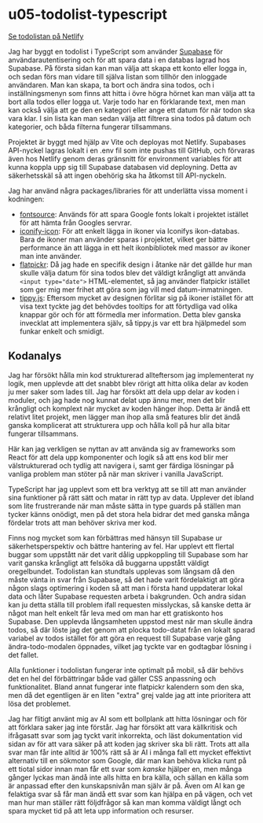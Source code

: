 # u05-todolist-typescript

[Se todolistan på Netlify](https://idaohlen-u05-todolist-typescript.netlify.app)

Jag har byggt en todolist i TypeScript som använder [Supabase](https://supabase.com) för användarautentisering och för att spara data i en databas lagrad hos Supabase. På första sidan kan man välja att skapa ett konto eller logga in, och sedan förs man vidare till själva listan som tillhör den inloggade användaren. Man kan skapa, ta bort och ändra sina todos, och i inställningsmenyn som finns att hitta i övre högra hörnet kan man välja att ta bort alla todos eller logga ut. Varje todo har en förklarande text, men man kan också välja att ge den en kategori eller ange ett datum för när todon ska vara klar. I sin lista kan man sedan välja att filtrera sina todos på datum och kategorier, och båda filterna fungerar tillsammans.

Projektet är byggt med hjälp av Vite och deployas mot Netlify. Supabases API-nyckel lagras lokalt i en .env fil som inte pushas till GitHub, och förvaras även hos Netlify genom deras gränsnitt för environment variables för att kunna koppla upp sig till Supabase databasen vid deployning. Detta av säkerhetsskäl så att ingen obehörig ska ha åtkomst till API-nyckeln.

Jag har använd några packages/libraries för att underlätta vissa moment i kodningen:
- [fontsource](https://fontsource.org): Används för att spara Google fonts lokalt i projektet istället för att hämta från Googles servrar.
- [iconify-icon](https://iconify.design/docs/iconify-icon/): För att enkelt lägga in ikoner via Iconifys ikon-databas. Bara de ikoner man använder sparas i projektet, vilket ger bättre performance än att lägga in ett helt ikonbibliotek med massor av ikoner man inte använder.
- [flatpickr](https://flatpickr.js.org): Då jag hade en specifik design i åtanke när det gällde hur man skulle välja datum för sina todos blev det väldigt krångligt att använda `<input type="date">` HTML-elementet, så jag använder flatpickr istället som ger mig mer frihet att göra som jag vill med datum-inmatningen.
- [tippy.js](https://atomiks.github.io/tippyjs/): Eftersom mycket av designen förlitar sig på ikoner istället för att visa text tyckte jag det behövdes tooltips for att förtydliga vad olika knappar gör och för att förmedla mer information. Detta blev ganska invecklat att implementera själv, så tippy.js var ett bra hjälpmedel som funkar enkelt och smidigt.

## Kodanalys
Jag har försökt hålla min kod strukturerad allteftersom jag implementerat ny logik, men upplevde att det snabbt blev rörigt att hitta olika delar av koden ju mer saker som lades till. Jag har försökt att dela upp delar av koden i moduler, och jag hade nog kunnat delat upp ännu mer, men det blir krångligt och komplext när mycket av koden hänger ihop. Detta är ändå ett relativt litet projekt, men lägger man ihop alla små features blir det ändå ganska komplicerat att strukturera upp och hålla koll på hur alla bitar fungerar tillsammans.

Här kan jag verkligen se nyttan av att använda sig av frameworks som React för att dela upp komponenter och logik så att ens kod blir mer välstrukturerad och tydlig att navigera i, samt ger färdiga lösningar på vanliga problem man stöter på när man skriver i vanilla JavaScript.

TypeScript har jag upplevt som ett bra verktyg att se till att man använder sina funktioner på rätt sätt och matar in rätt typ av data. Upplever det ibland som lite frustrerande när man måste sätta in type guards på ställen man tycker känns onödigt, men på det stora hela bidrar det med ganska många fördelar trots att man behöver skriva mer kod.

Finns nog mycket som kan förbättras med hänsyn till Supabase ur säkerhetsperspektiv och bättre hantering av fel. Har upplevt ett flertal buggar som uppstått när det varit dålig uppkoppling till Supabase som har varit ganska krångligt att felsöka då buggarna uppstått väldigt oregelbundet. Todolistan kan stundtals upplevas som långsam då den måste vänta in svar från Supabase, så det hade varit fördelaktigt att göra någon slags optimering i koden så att man i första hand uppdaterar lokal data och låter Supabase requesten arbeta i bakgrunden. Och andra sidan kan ju detta ställa till problem ifall requesten misslyckas, så kanske detta är något man helt enkelt får leva med om man har ett gratiskonto hos Supabase. Den upplevda långsamheten uppstod mest när man skulle ändra todos, så där löste jag det genom att plocka todo-datat från en lokalt sparad variabel av todos istället för att göra en request till Supabase varje gång ändra-todo-modalen öppnades, vilket jag tyckte var en godtagbar lösning i det fallet.

Alla funktioner i todolistan fungerar inte optimalt på mobil, så där behövs det en hel del förbättringar både vad gäller CSS anpassning och funktionalitet. Bland annat fungerar inte flatpickr kalendern som den ska, men då det egentligen är en liten "extra" grej valde jag att inte prioritera att lösa det problemet.

Jag har flitigt använt mig av AI som ett bollplank att hitta lösningar och för att förklara saker jag inte förstår. Jag har försökt att vara källkritisk och ifrågasatt svar som jag tyckt varit inkorrekta, och läst dokumentation vid sidan av för att vara säker på att koden jag skriver ska bli rätt. Trots att alla svar man får inte alltid är 100% rätt så är AI i många fall ett mycket effektivt alternativ till en sökmotor som Google, där man kan behöva klicka runt på ett tiotal sidor innan man får ett svar som _kanske_ hjälper en, men många gånger lyckas man ändå inte alls hitta en bra källa, och sällan en källa som är anpassad efter den kunskapsnivån man själv är på. Även om AI kan ge felaktiga svar så får man ändå ett svar som kan hjälpa en på vägen, och vet man hur man ställer rätt följdfrågor så kan man komma väldigt långt och spara mycket tid på att leta upp information och resurser.